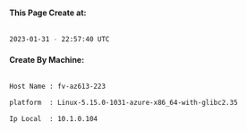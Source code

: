 
   
#### This Page Create at:

```bash

2023-01-31 - 22:57:40 UTC

```

#### Create By Machine:

```bash

Host Name : fv-az613-223

platform  : Linux-5.15.0-1031-azure-x86_64-with-glibc2.35

Ip Local  : 10.1.0.104

```

